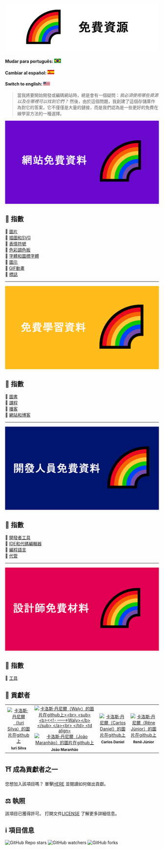 <h1 align="center">
  <img src="assets/image/logocn.png">
</h1>

#### Mudar para português: <kbd>[<img title="Português" alt="Português" src="../../flags/br.jpg" width="22">](../../README.md)</kbd>

#### Cambiar al español: <kbd>[<img title="Español" alt="Español" src="../../flags/es.png" width="22">](../espanol/README.es.md)</kbd>

#### Switch to english: <kbd>[<img title="English" alt="English" src="../../flags/eua.png" width="22">](../english/README.en.md)</kbd>

> 當我將要開始開發或編碼網站時，總是會有一個疑問：<i>我必須使用哪些資源以及在哪裡可以找到它們？</i>
> 然後，由於這個問題，我創建了這個存儲庫作為對它的答案，它不僅僅是大量的鏈接，而是我們認為是一些更好的免費在線學習方法的一種選擇。

<img src="assets/image/banner1cn.png">

## 📕 指數

📌 [圖片](pages/網站免費資料.cn.md#-圖片)<br>
📌 [插圖和SVG](pages/網站免費資料.cn.md#-插圖和SVG)<br>
📌 [表情符號](pages/網站免費資料.cn.md#-表情符號)<br>
📌 [色彩調色板](pages/網站免費資料.cn.md#-色彩調色板)<br>
📌 [字體和圖標字體](pages/網站免費資料.cn.md#-圖示)<br>
📌 [圖示](pages/網站免費資料.cn.md#-圖示)<br>
📌 [GIF動畫](pages/網站免費資料.cn.md#-GIF動畫)<br>
📌 [標誌](pages/網站免費資料.cn.md#-標誌)<br>

---

<img src="assets/image/banner2cn.png">

## 📕 指數

📌 [圖書](pages/免費學習資料.cn.md#-圖書)<br>
📌 [課程](pages/免費學習資料.cn.md#-課程)<br>
📌 [播客](pages/免費學習資料.cn.md#-播客)<br>
📌 [網站和博客](pages/免費學習資料.cn.md#-網站和博客)<br>

---

<img src="assets/image/banner3cn.png">

## 📕 指數

📌 [開發者工具](pages/開發人員免費資料.cn.md#-開發者工具)<br>
📌 [IDE和代碼編輯器](pages/開發人員免費資料.cn.md#-IDE和代碼編輯器)<br>
📌 [編程語言](pages/開發人員免費資料.cn.md#-編程語言)<br>
📌 [代管](pages/開發人員免費資料.cn.md#-代管)<br>

---

<img src="assets/image/banner4cn.png">

## 📕 指數

📌 [工具](pages/設計師免費材料.cn.md#-工具) <br>

## 🌈 貢獻者<br>

<table>
  <tr>
    <td align="center">
      <a href="https://github.com/iuricode">
        <img src="https://avatars3.githubusercontent.com/u/31936044" width="100px;" alt="卡洛斯·丹尼爾（Iuri Silva）的圖片在github上"/><br>
        <sub>
          <b>Iuri Silva</b>
        </sub>
      </a>
    </td>
    <td align="center">
      <a href="https://github.com/walysonfelipe">
        <img src="https://avatars1.githubusercontent.com/u/35854466" width="100px;" alt="卡洛斯·丹尼爾（Waly）的圖片在github上><br>
        <sub>
          <b><<!---->Waly></b>
        </sub>
      </a><br>
    </td>
    <td align="center">
      <a href="https://github.com/joaomaranhao">
        <img src="https://avatars0.githubusercontent.com/u/31970285" width="100px;" alt="卡洛斯·丹尼爾（João Maranhão）的圖片在github上"/><br>
        <sub>
          <b>João Maranhão</b>
        </sub>
      </a><br>
    </td>
    <td align="center">
      <a href="https://github.com/ff4LL">
        <img src="https://avatars0.githubusercontent.com/u/66672234" width="100px;" alt="卡洛斯·丹尼爾（Carlos Daniel）的圖片在github上"/><br>
        <sub>
          <b>Carlos Daniel</b>
        </sub>
      </a><br>
    </td>
    <td align="center">
      <a href="https://github.com/reness0">
        <img src="https://avatars0.githubusercontent.com/u/49681380" width="100px;" alt="卡洛斯·丹尼爾（Rêne Júnior）的圖片在github上"/><br>
        <sub>
          <b>Renê Júnior</b>
        </sub>
      </a><br>
    </td>

  
  </tr>
</table>

## ⛩ 成為貢獻者之一<br>

您想加入該項目嗎？ 單擊[HERE](CONTRIBUTING.cn.md) 並閱讀如何做出貢獻。<br>

## ⚖ 執照

該項目已獲得許可。 打開文件[LICENSE](LICENSE.cn.md) 了解更多詳細信息。<br>

## ℹ️ 項目信息

![GitHub Repo stars](https://img.shields.io/github/stars/iuricode/recursos-gratuitos?style=for-the-badge)
![GitHub watchers](https://img.shields.io/github/watchers/iuricode/recursos-gratuitos?style=for-the-badge)
![GitHub forks](https://img.shields.io/github/forks/iuricode/recursos-gratuitos?style=for-the-badge)
